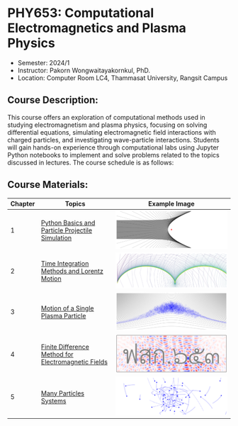 # PHY653: Computational Electromagnetics and Plasma Physics

- Semester: 2024/1
- Instructor: Pakorn Wongwaitayakornkul, PhD.
- Location: Computer Room LC4, Thammasat University, Rangsit Campus

## Course Description:
This course offers an exploration of computational methods used in studying electromagnetism and plasma physics, focusing on solving differential equations, simulating electromagnetic field interactions with charged particles, and investigating wave-particle interactions. Students will gain hands-on experience through computational labs using Jupyter Python notebooks to implement and solve problems related to the topics discussed in lectures. The course schedule is as follows:

## Course Materials:
| Chapter | Topics | Example Image |
| --- | ----------- | --- |
| 1 | [Python Basics and Particle Projectile Simulation](https://github.com/tpakorn/phy653/blob/main/code_lab/lab1/lecture1.ipynb) | ![Banner 1](banners/chap1-rutherford.png) |
| 2 | [Time Integration Methods and Lorentz Motion](https://github.com/tpakorn/phy653/blob/main/code_lab/lab2/lecture2.ipynb) | ![Banner 2](banners/chap2-lorentz.png) |
| 3 | [Motion of a Single Plasma Particle](https://github.com/tpakorn/phy653/blob/main/code_lab/lab3/lecture3.ipynb) | ![Banner 3](banners/chap3-magnetic_mirror.png) |
| 4 | [Finite Difference Method for Electromagnetic Fields](https://github.com/tpakorn/phy653/blob/main/code_lab/lab4/lecture4.ipynb) | ![Banner 4](banners/chap4-interference.png) |
| 5 | [Many Particles Systems](https://github.com/tpakorn/phy653/blob/main/code_lab/lab5/lecture5.ipynb) | ![Banner 5](banners/chap5-nbody.png) |
